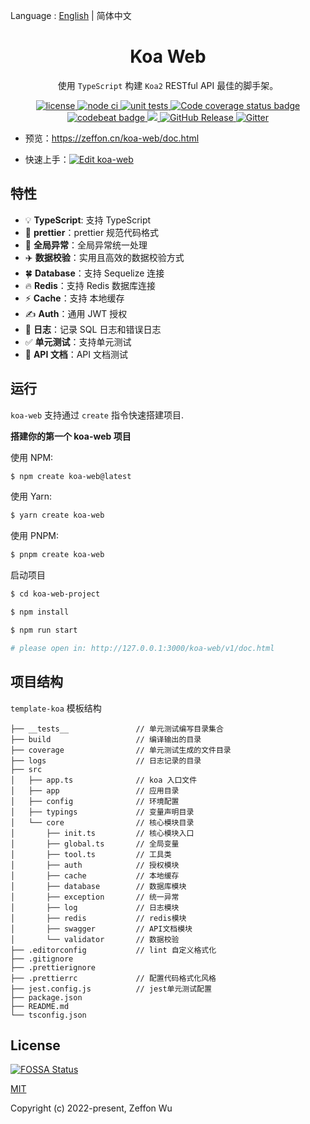 Language : [English](./README.md) | 简体中文

<h1 align="center">Koa Web</h1>

<div align="center">

使用 `TypeScript` 构建 `Koa2` RESTful API 最佳的脚手架。

<a href="https://github.com/zeffon/koa-web/blob/main/LICENSE">
<img src="https://img.shields.io/github/license/zeffon/koa-web?style=flat-square" alt="license">
</a>
<a href="https://github.com/zeffon/koa-web/actions/workflows/ci.yml">
<img alt="node ci" src="https://github.com/zeffon/koa-web/actions/workflows/ci.yml/badge.svg?style=flat-square">
</a>
<a href="https://github.com/zeffon/koa-web/actions/workflows/tests.yml">
<img alt="unit tests" src="https://github.com/zeffon/koa-web/actions/workflows/tests.yml/badge.svg?style=flat-square">
</a>
<a href="https://codecov.io/gh/zeffon/koa-web">
  <img src="https://codecov.io/gh/zeffon/koa-web/graph/badge.svg" alt="Code coverage status badge">
</a>
</div>

<div align="center">
<a href="https://codebeat.co/projects/github-com-zeffon-koa-web-main">
<img alt="codebeat badge" src="https://codebeat.co/badges/c0f9ed98-2950-46f0-b4ab-69999af65e7c" />
</a>
<a href="https://app.fossa.com/projects/git%2Bgithub.com%2Fzeffon%2Fkoa-web?ref=badge_shield" alt="FOSSA Status">
  <img src="https://app.fossa.com/api/projects/git%2Bgithub.com%2Fzeffon%2Fkoa-web.svg?type=shield"/>
</a>
<a href="https://github.com/zeffon/koa-web/releases/latest">
  <img alt="GitHub Release" src="https://img.shields.io/github/v/release/zeffon/koa-web.svg">
</a>
<a href="https://gitter.im/zeffon/koa-web">
  <img alt="Gitter" src="https://badges.gitter.im/zeffon/koa-web.svg">
</a>
</div>

- 预览：https://zeffon.cn/koa-web/doc.html

- 快速上手：[![Edit koa-web](https://codesandbox.io/static/img/play-codesandbox.svg)](https://codesandbox.io/s/zeffon-koa-web-vjojoe)

## 特性

- :bulb: **TypeScript**: 支持 TypeScript
- :art: **prettier**：prettier 规范代码格式
- :rocket: **全局异常**：全局异常统一处理
- :airplane: **数据校验**：实用且高效的数据校验方式
- :four_leaf_clover: **Database**：支持 Sequelize 连接
- :fire: **Redis**：支持 Redis 数据库连接
- :zap: **Cache**：支持 本地缓存
- :writing_hand: **Auth**：通用 JWT 授权
- :book: **日志**：记录 SQL 日志和错误日志
- :white_check_mark: **单元测试**：支持单元测试
- :memo: **API 文档**：API 文档测试

## 运行

`koa-web` 支持通过 `create` 指令快速搭建项目.

**搭建你的第一个 koa-web 项目**

使用 NPM:

```bash
$ npm create koa-web@latest
```

使用 Yarn:

```bash
$ yarn create koa-web
```

使用 PNPM:

```bash
$ pnpm create koa-web
```

启动项目

```bash
$ cd koa-web-project

$ npm install

$ npm run start

# please open in: http://127.0.0.1:3000/koa-web/v1/doc.html
```

## 项目结构

`template-koa` 模板结构

```
├── __tests__               // 单元测试编写目录集合
├── build                   // 编译输出的目录
├── coverage                // 单元测试生成的文件目录
├── logs                    // 日志记录的目录
├── src
│   ├── app.ts              // koa 入口文件
│   ├── app                 // 应用目录
│   ├── config              // 环境配置
│   ├── typings             // 变量声明目录
│   └── core                // 核心模块目录
│       ├── init.ts         // 核心模块入口
│       ├── global.ts       // 全局变量
│       ├── tool.ts         // 工具类
│       ├── auth            // 授权模块
│       ├── cache           // 本地缓存
│       ├── database        // 数据库模块
│       ├── exception       // 统一异常
│       ├── log             // 日志模块
│       ├── redis           // redis模块
│       ├── swagger         // API文档模块
│       └── validator       // 数据校验
├── .editorconfig           // lint 自定义格式化
├── .gitignore
├── .prettierignore
├── .prettierrc             // 配置代码格式化风格
├── jest.config.js          // jest单元测试配置
├── package.json
├── README.md
└── tsconfig.json
```

## License

[![FOSSA Status](https://app.fossa.com/api/projects/git%2Bgithub.com%2Fzeffon%2Fkoa-web.svg?type=large)](https://app.fossa.com/projects/git%2Bgithub.com%2Fzeffon%2Fkoa-web?ref=badge_large)

[MIT](https://opensource.org/licenses/MIT)

Copyright (c) 2022-present, Zeffon Wu
